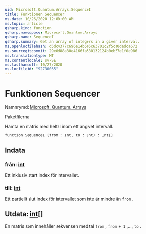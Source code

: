 ```yaml
---
uid: Microsoft.Quantum.Arrays.SequenceI
title: Funktionen Sequencer
ms.date: 10/26/2020 12:00:00 AM
ms.topic: article
qsharp.kind: function
qsharp.namespace: Microsoft.Quantum.Arrays
qsharp.name: SequenceI
qsharp.summary: Get an array of integers in a given interval.
ms.openlocfilehash: d5dc4377c696e14b505c63701c2f5ca0dadca672
ms.sourcegitcommit: 29e0d88a30e4166fa580132124b0eb57e1f0e986
ms.translationtype: MT
ms.contentlocale: sv-SE
ms.lasthandoff: 10/27/2020
ms.locfileid: "92730035"
---
```

# <a name="sequencei-function"></a>Funktionen Sequencer

Namnrymd: [Microsoft. Quantum. Arrays](xref:Microsoft.Quantum.Arrays)

Paketfilerna [](https://nuget.org/packages/)


Hämta en matris med heltal inom ett angivet intervall.

```qsharp
function SequenceI (from : Int, to : Int) : Int[]
```


## <a name="input"></a>Indata

### <a name="from--int"></a>från: [int](xref:microsoft.quantum.lang-ref.int)

Ett inklusiv start index för intervallet.


### <a name="to--int"></a>till: [int](xref:microsoft.quantum.lang-ref.int)

Ett partiellt slut index för intervallet som inte är mindre än `from` .



## <a name="output--int"></a>Utdata: [int](xref:microsoft.quantum.lang-ref.int)[]

En matris som innehåller sekvensen med tal `from` , `from + 1` ,..., `to` .